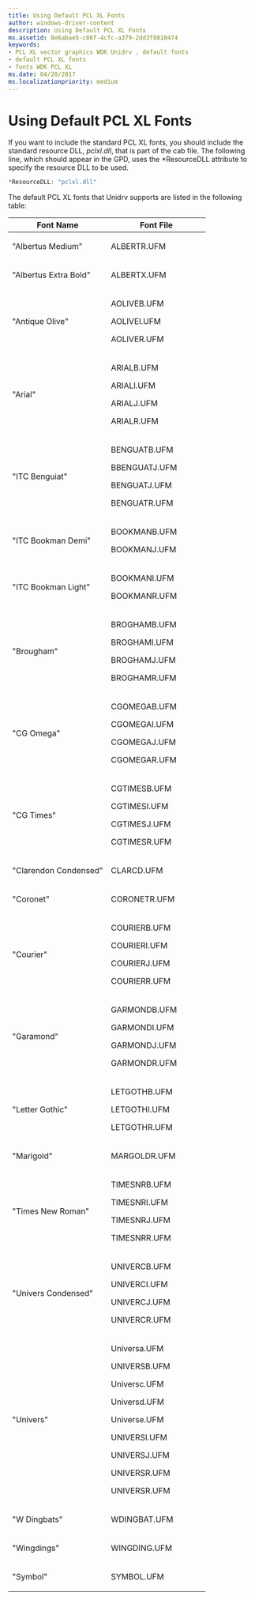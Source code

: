 ```yaml
---
title: Using Default PCL XL Fonts
author: windows-driver-content
description: Using Default PCL XL Fonts
ms.assetid: 8e6abae5-c86f-4cfc-a379-2dd3f8810474
keywords:
- PCL XL vector graphics WDK Unidrv , default fonts
- default PCL XL fonts
- fonts WDK PCL XL
ms.date: 04/20/2017
ms.localizationpriority: medium
---
```


# Using Default PCL XL Fonts





If you want to include the standard PCL XL fonts, you should include the standard resource DLL, *pclxl.dll*, that is part of the cab file. The following line, which should appear in the GPD, uses the \*ResourceDLL attribute to specify the resource DLL to be used.

```cpp
*ResourceDLL: "pclxl.dll"
```

The default PCL XL fonts that Unidrv supports are listed in the following table:

<table>
<colgroup>
<col width="50%" />
<col width="50%" />
</colgroup>
<thead>
<tr class="header">
<th>Font Name</th>
<th>Font File</th>
</tr>
</thead>
<tbody>
<tr class="odd">
<td><p>&quot;Albertus Medium&quot;</p></td>
<td><p>ALBERTR.UFM</p></td>
</tr>
<tr class="even">
<td><p>&quot;Albertus Extra Bold&quot;</p></td>
<td><p>ALBERTX.UFM</p></td>
</tr>
<tr class="odd">
<td><p>&quot;Antique Olive&quot;</p></td>
<td><p>AOLIVEB.UFM</p>
<p>AOLIVEI.UFM</p>
<p>AOLIVER.UFM</p></td>
</tr>
<tr class="even">
<td><p>&quot;Arial&quot;</p></td>
<td><p>ARIALB.UFM</p>
<p>ARIALI.UFM</p>
<p>ARIALJ.UFM</p>
<p>ARIALR.UFM</p></td>
</tr>
<tr class="odd">
<td><p>&quot;ITC Benguiat&quot;</p></td>
<td><p>BENGUATB.UFM</p>
<p>BBENGUATJ.UFM</p>
<p>BENGUATJ.UFM</p>
<p>BENGUATR.UFM</p></td>
</tr>
<tr class="even">
<td><p>&quot;ITC Bookman Demi&quot;</p></td>
<td><p>BOOKMANB.UFM</p>
<p>BOOKMANJ.UFM</p></td>
</tr>
<tr class="odd">
<td><p>&quot;ITC Bookman Light&quot;</p></td>
<td><p>BOOKMANI.UFM</p>
<p>BOOKMANR.UFM</p></td>
</tr>
<tr class="even">
<td><p>&quot;Brougham&quot;</p></td>
<td><p>BROGHAMB.UFM</p>
<p>BROGHAMI.UFM</p>
<p>BROGHAMJ.UFM</p>
<p>BROGHAMR.UFM</p></td>
</tr>
<tr class="odd">
<td><p>&quot;CG Omega&quot;</p></td>
<td><p>CGOMEGAB.UFM</p>
<p>CGOMEGAI.UFM</p>
<p>CGOMEGAJ.UFM</p>
<p>CGOMEGAR.UFM</p></td>
</tr>
<tr class="even">
<td><p>&quot;CG Times&quot;</p></td>
<td><p>CGTIMESB.UFM</p>
<p>CGTIMESI.UFM</p>
<p>CGTIMESJ.UFM</p>
<p>CGTIMESR.UFM</p></td>
</tr>
<tr class="odd">
<td><p>&quot;Clarendon Condensed&quot;</p></td>
<td><p>CLARCD.UFM</p></td>
</tr>
<tr class="even">
<td><p>&quot;Coronet&quot;</p></td>
<td><p>CORONETR.UFM</p></td>
</tr>
<tr class="odd">
<td><p>&quot;Courier&quot;</p></td>
<td><p>COURIERB.UFM</p>
<p>COURIERI.UFM</p>
<p>COURIERJ.UFM</p>
<p>COURIERR.UFM</p></td>
</tr>
<tr class="even">
<td><p>&quot;Garamond&quot;</p></td>
<td><p>GARMONDB.UFM</p>
<p>GARMONDI.UFM</p>
<p>GARMONDJ.UFM</p>
<p>GARMONDR.UFM</p></td>
</tr>
<tr class="odd">
<td><p>&quot;Letter Gothic&quot;</p></td>
<td><p>LETGOTHB.UFM</p>
<p>LETGOTHI.UFM</p>
<p>LETGOTHR.UFM</p></td>
</tr>
<tr class="even">
<td><p>&quot;Marigold&quot;</p></td>
<td><p>MARGOLDR.UFM</p></td>
</tr>
<tr class="odd">
<td><p>&quot;Times New Roman&quot;</p></td>
<td><p>TIMESNRB.UFM</p>
<p>TIMESNRI.UFM</p>
<p>TIMESNRJ.UFM</p>
<p>TIMESNRR.UFM</p></td>
</tr>
<tr class="even">
<td><p>&quot;Univers Condensed&quot;</p></td>
<td><p>UNIVERCB.UFM</p>
<p>UNIVERCI.UFM</p>
<p>UNIVERCJ.UFM</p>
<p>UNIVERCR.UFM</p></td>
</tr>
<tr class="odd">
<td><p>&quot;Univers&quot;</p></td>
<td><p>Universa.UFM</p>
<p>UNIVERSB.UFM</p>
<p>Universc.UFM</p>
<p>Universd.UFM</p>
<p>Universe.UFM</p>
<p>UNIVERSI.UFM</p>
<p>UNIVERSJ.UFM</p>
<p>UNIVERSR.UFM</p>
<p>UNIVERSR.UFM</p></td>
</tr>
<tr class="even">
<td><p>&quot;W Dingbats&quot;</p></td>
<td><p>WDINGBAT.UFM</p></td>
</tr>
<tr class="odd">
<td><p>&quot;Wingdings&quot;</p></td>
<td><p>WINGDING.UFM</p></td>
</tr>
<tr class="even">
<td><p>&quot;Symbol&quot;</p></td>
<td><p>SYMBOL.UFM</p></td>
</tr>
</tbody>
</table>

 

 

 




